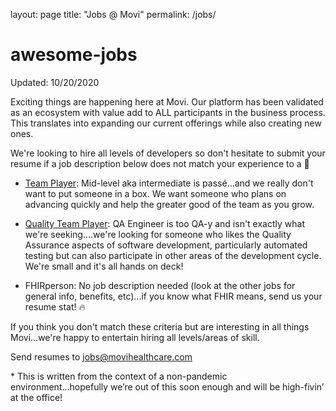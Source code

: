 layout: page
title: "Jobs @ Movi"
permalink: /jobs/

# awesome-jobs

Updated: 10/20/2020

Exciting things are happening here at Movi.  Our platform has been validated as an ecosystem with value add to ALL participants in the business process.  This translates into expanding our current offerings while also creating new ones.

We're looking to hire all levels of developers so don't hesitate to submit your resume if a job description below does not match your experience to a :tea:


- [Team Player](http://b.link/movi-github-team-player): Mid-level aka intermediate is passé...and we really don't want to put someone in a box. We want someone who plans on advancing quickly and help the greater good of the team as you grow.

- [Quality Team Player](http://b.link/movi-github-quality-team-player): QA Engineer is too QA-y and isn't exactly what we're seeking....we're looking for someone who likes the Quality Assurance aspects of software development, particularly automated testing but can also participate in other areas of the development cycle.  We're small and it's all hands on deck!

- FHIRperson: No job description needed (look at the other jobs for general info, benefits, etc)...if you know what FHIR means, send us your resume stat! :fire:

If you think you don't match these criteria but are interesting in all things Movi...we're happy to entertain hiring all levels/areas of skill.

Send resumes to jobs@movihealthcare.com

\* This is written from the context of a non-pandemic environment...hopefully we’re out of this soon enough and will be high-fivin’ at the office!

